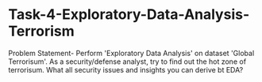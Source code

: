 # Task-4-Exploratory-Data-Analysis-Terrorism
Problem Statement-
Perform 'Exploratory Data Analysis' on dataset 'Global Terrorisum'.
As a security/defense analyst, try to find out the hot zone of terrorisum.
What all security issues and insights you can derive bt EDA?
